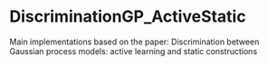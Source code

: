 # DiscriminationGP_ActiveStatic
Main implementations based on the paper: Discrimination between Gaussian process models: active learning and static constructions
